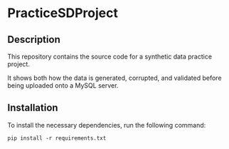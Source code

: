 # PracticeSDProject

## Description

This repository contains the source code for a synthetic data practice project.

It shows both how the data is generated, corrupted, and validated before being uploaded onto a MySQL server.

## Installation

To install the necessary dependencies, run the following command:

```
pip install -r requirements.txt
```
